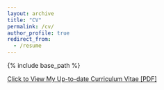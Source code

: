 ```yaml
---
layout: archive
title: "CV"
permalink: /cv/
author_profile: true
redirect_from:
  - /resume
---
```


{% include base_path %}

[Click to View My Up-to-date Curriculum Vitae [PDF]](../files/CV/Xiaoyang_cv_062925.pdf)



<!-- <embed src="../files/mingzhe-cv.pdf" width="650" height="1800" type='application/pdf'> -->
